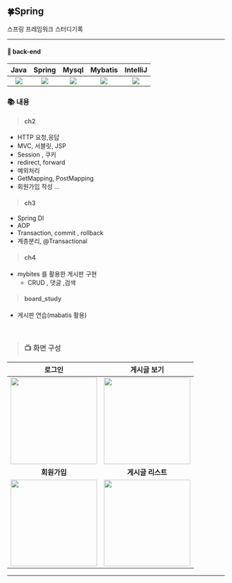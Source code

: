 
## 🍀Spring
스프링 프레임워크  스터디기록

---

#### :blue_book: back-end
  
  
| Java | Spring |  Mysql   |  Mybatis   |   IntelliJ    |
| :--------: | :--------: | :------: | :-----: | :-----: 
|   <img src="https://img.shields.io/badge/JAVA-007396?style=flate&logo=Java&logoColor=white">    |     <img src="https://img.shields.io/badge/Spring-6DB33F?style=flat&logo=Spring&logoColor=white">  | <img src="https://img.shields.io/badge/MySQL-4479A1?style=flat&logo=MySQL&logoColor=white">  | <img src="https://img.shields.io/badge/-mybatis-red"> |   <img src="https://img.shields.io/badge/InteliJ-232F3E?style=flat&logo=IntelliJ IDEA&logoColor=white">    |

 


### 📚 내용


> #### ch2 
* HTTP 요청,응답
* MVC, 서블릿, JSP
* Session , 쿠키
* redirect, forward
* 예외처리
* GetMapping, PostMapping 
* 회원가입 작성 ...
> #### ch3 
* Spring DI
* AOP
* Transaction, commit , rollback
* 계층분리, @Transactional
> #### ch4 
* mybites 를 활용한 게시판 구현
  * CRUD , 댓글 ,검색
> #### board_study
  * 게시판 연습(mabatis 활용)

<br>

> ### 📺 화면 구성 
| **로그인**  |  **게시글 보기**   |
| :-------------------------------------------: | :------------: |
|  <img width="200" src="https://user-images.githubusercontent.com/119803774/227369325-99b6eff5-002d-4119-b18f-9afd81e209dd.png"/> |  <img width="200" src="https://user-images.githubusercontent.com/119803774/227369333-2b3f8cb2-b45c-4bc9-8e2a-5600fba3430c.png"/>|  
| **회원가입**   |  **게시글 리스트**   |  
| <img width="200" src="https://user-images.githubusercontent.com/119803774/227369338-50ab8fe2-2277-4f5f-ac32-08b07e26ca17.png"/>   |  <img width="200" src="https://user-images.githubusercontent.com/119803774/227369341-979e8676-5223-4b13-8bc6-5f12e9d7b284.png"/>     |



---


